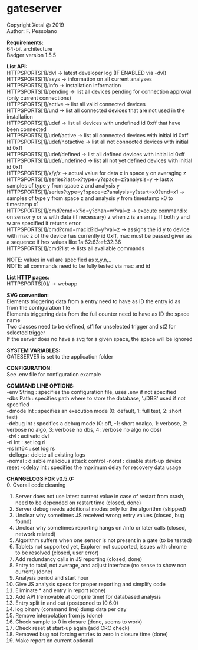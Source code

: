 # gateserver

Copyright Xetal @ 2019  
Author: F. Pessolano  

**Requirements:**  
64-bit architecture  
Badger version 1.5.5  

**List API:**  
HTTPSPORTS[1]/dvl -> latest developer log (IF ENABLED via -dvl)  
HTTPSPORTS[1]/asys -> information on all current analyses  
HTTPSPORTS[1]/info -> installation information  
HTTPSPORTS[1]/pending -> list all devices pending for connection approval (only current connections)    
HTTPSPORTS[1]/active -> list all valid connected devices  
HTTPSPORTS[1]/und -> list all connected devices that are not used in the installation  
HTTPSPORTS[1]/udef -> list all devices with undefined id 0xff that have been connected  
HTTPSPORTS[1]/udef/active -> list all connected devices with initial id 0xff  
HTTPSPORTS[1]/udef/notactive -> list all not connected devices with initial id 0xff  
HTTPSPORTS[1]/udef/defined -> list all defined devices with initial id 0xff  
HTTPSPORTS[1]/udef/undefined -> list all not yet defined devices with initial id 0xff  
HTTPSPORTS[1]/x/y/z -> actual value for data x in space y on averaging z  
HTTPSPORTS[1]/series?last=x?type=y?space=z?analysis=y -> last x samples of type y from space z and analysis y  
HTTPSPORTS[1]/series?type=y?space=z?analysis=y?start=x0?end=x1 -> samples of type y from space z and analysis y from timestamp x0 to timestamp x1  
HTTPSPORTS[1]/cmd?cmd=x?id=y?chan=w?val=z -> execute command x on sensor y or w with data (if necessary) z when z is an array. If both y and w are specified it returns error    
HTTPSPORTS[1]/cmd?cmd=macid?id=y?val=z -> assigns the id y to device with mac z of the device has currently id 0xff, mac must be passed given as a sequence if hex values like 1a:62:63:ef:32:36  
HTTPSPORTS[1]/cmd?list -> lists all available commands  
  
NOTE: values in val are specified as x,y,n,..   
NOTE: all commands need to be fully tested via mac and id  

**List HTTP pages:**  
HTTPSPORTS[0]/ -> webapp

**SVG convention:**  
Elements triggering data from a entry need to have as ID the entry id as from the configuration file  
Elements triggering data from the full counter need to have as ID the space name  
Two classes need to be defined, st1 for unselected trigger and st2 for selected trigger  
If the server does no have a svg for a given space, the space will be ignored  

**SYSTEM VARIABLES:**  
GATESERVER is set to the application folder  

**CONFIGURATION:**  
See .env file for configuration example

**COMMAND LINE OPTIONS:**  
-env String : specifies the configuration file, uses .env if not specified  
-dbs Path : specifies path where to store the database, './DBS' used if not specified  
-dmode Int : specifies an execution mode (0: default, 1: full test, 2: short test)  
-debug Int : specifies a debug mode (0: off, -1: short noalgo, 1: verbose, 2: verbose no algo, 3: verbose no dbs, 4: verbose no algo no dbs)  
-dvl : activate dvl  
-ri Int : set log ri  
-rs Int64 : set log rs  
-dellogs : delete all existing logs  
-nomal : disable malicious attack control
-norst : disable start-up device reset
-cdelay int : specifies the maximum delay for recovery data usage

**CHANGELOGS FOR v0.5.0:**  
0. Overall code cleaning  
1. Server does not use latest current value in case of restart from crash, need to be depended on restart time (closed, done)  
2. Server debug needs additional modes only for the algorithm (skipped)  
3. Unclear why sometimes JS received wrong entry values (closed, bug found)  
4. Unclear why sometimes reporting hangs on /info or later calls (closed, network related)  
5. Algorithm suffers when one sensor is not present in a gate (to be tested)  
6. Tablets not supported yet, Explorer not supported, issues with chrome to be resolved (closed, user error)  
7. Add redundancy calls in JS reporting (closed, done)  
8. Entry to total, not average, and adjust interface (no sense to show non current) (done)  
9. Analysis period and start hour  
10. Give JS analysis specs for proper reporting and simplify code  
11. Eliminate * and entry in report  (done)
12. Add API (removable at compile time) for databased analysis  
13. Entry split in and out (postponed to (0.6.0)  
14. log binary (command line) dump data per day  
15. Remove interpolation from js (done)  
16. Check sample to 0 in closure  (done, seems to work)
17. Check reset at start-up again (add CRC check)
18. Removed bug not forcing entries to zero in closure time (done)  
19. Make report on current optional

